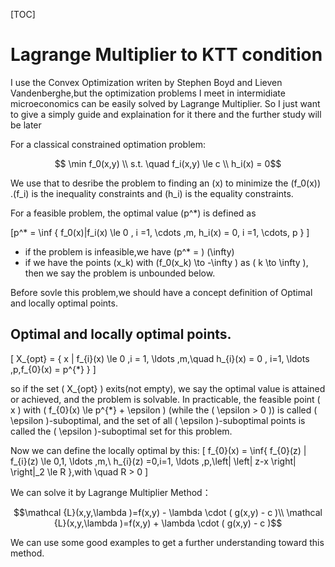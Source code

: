 [TOC]
# Lagrange Multiplier to KTT condition

I use the Convex Optimization writen by Stephen Boyd and Lieven Vandenberghe,but the optimization problems I meet in intermidiate microeconomics can be easily solved by Lagrange Multiplier. So I just want to give a simply guide and explaination for it there and the further study will be later

For a classical constrained optimation problem:

$$ \min f_0(x,y) \\ s.t. \quad f_i(x,y) \le c \\ h_i(x) = 0$$

We use that to desribe the problem to finding an \(x\) to minimize the \(f_0(x)\) .\(f_i\) is the inequality constraints and \(h_i\) is the equality constraints.

For a feasible problem, the optimal value \(p^*\) is defined as

\[p^* = \inf \{ f_0(x)|f_i(x) \le 0 , i =1, \cdots ,m, h_i(x) = 0, i =1, \cdots, p \} \]

- if the problem is infeasible,we have \(p^* = \) \(\infty\)
- if we have the points \(x_k\) with \(f_0(x_k) \to -\infty \) as \( k \to \infty \), then we say the problem is unbounded below.

Before sovle this problem,we should have a concept definition of Optimal and locally optimal points.
## Optimal and locally optimal points.

\[ X_{opt} = \{ x | f_{i}(x) \le 0 ,i = 1, \ldots ,m,\quad h_{i}(x)  = 0 , i=1, \ldots ,p,f_{0}(x)   = p^{*} \}  \]

so if the set \( X_{opt} \) exits(not empty), we say the optimal value is attained or achieved, and the problem is solvable. In practicable, the feasible point \( x \) with \( f_{0}(x) \le p^{*} + \epsilon \) (while the \( \epsilon > 0 \)) is called \( \epsilon \)-suboptimal, and the set of all \( \epsilon \)-suboptimal points is called the \( \epsilon \)-suboptimal set for this problem.

Now we can define the locally optimal by this:
\[ f_{0}(x) = \inf\{ f_{0}(z) | f_{i}(z) \le 0,1, \ldots ,m,\\ h_{i}(z) =0,i=1, \ldots ,p,\left| \left| z-x \right| \right|_2 \le R   \},with \quad R > 0 \]



We can solve it by Lagrange Multiplier Method：

$$\mathcal {L}(x,y,\lambda )=f(x,y) - \lambda \cdot ( g(x,y) - c )\\ \mathcal {L}(x,y,\lambda )=f(x,y) + \lambda \cdot ( g(x,y) - c )$$

We can use some good examples to get a further understanding toward this method.

